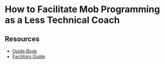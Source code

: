 # How to Facilitate Mob Programming as a Less Technical Coach

## Resources

* [Guide Book](http://mobprogrammingguidebook.com)
* [Facilitors Guide](https://github.com/LearnWithLlew/MobProgrammingFacilitatorsGuide/blob/master/MobProgrammingFacilitorsGuide_English.md)

